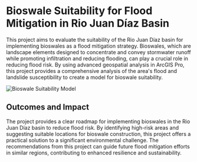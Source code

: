 # Bioswale Suitability for Flood Mitigation in Rio Juan Díaz Basin

This project aims to evaluate the suitability of the Rio Juan Díaz basin for implementing bioswales as a flood mitigation strategy. Bioswales, which are landscape elements designed to concentrate and convey stormwater runoff while promoting infiltration and reducing flooding, can play a crucial role in reducing flood risk. By using advanced geospatial analysis in ArcGIS Pro, this project provides a comprehensive analysis of the area's flood and landslide susceptibility to create a model for bioswale suitability.

![Bioswale Suitability Model](https://github.com/geofias/bioswale-flood-mitigation-rio-juan-diaz/assets/89147046/4ec380dc-f0cb-4b72-94f5-6730a8113f50)

## Outcomes and Impact
The project provides a clear roadmap for implementing bioswales in the Rio Juan Díaz basin to reduce flood risk. By identifying high-risk areas and suggesting suitable locations for bioswale construction, this project offers a practical solution to a significant environmental challenge. The recommendations from this project can guide future flood mitigation efforts in similar regions, contributing to enhanced resilience and sustainability.
